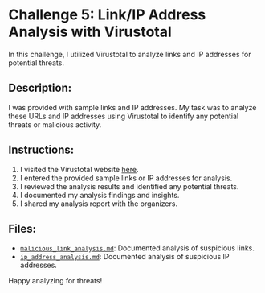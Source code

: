 # Challenge 5: Link/IP Address Analysis with Virustotal

In this challenge, I utilized Virustotal to analyze links and IP addresses for potential threats.

## Description:
I was provided with sample links and IP addresses. My task was to analyze these URLs and IP addresses using Virustotal to identify any potential threats or malicious activity.

## Instructions:
1. I visited the Virustotal website [here](https://www.virustotal.com/gui/home/upload).
2. I entered the provided sample links or IP addresses for analysis.
3. I reviewed the analysis results and identified any potential threats.
4. I documented my analysis findings and insights.
5. I shared my analysis report with the organizers.

## Files:
- [`malicious_link_analysis.md`](https://github.com/Paras231198/CaptureTheFlag_Portfolio/blob/main/Challenge_5_Virustotal/malicious_link_analysis.md): Documented analysis of suspicious links.
- [`ip_address_analysis.md`](https://github.com/Paras231198/CaptureTheFlag_Portfolio/blob/main/Challenge_5_Virustotal/malicious_link_analysis.md): Documented analysis of suspicious IP addresses.

Happy analyzing for threats!
